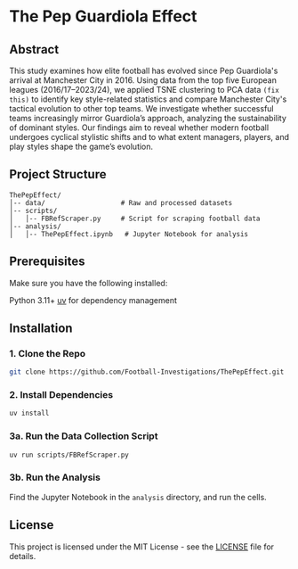 # The Pep Guardiola Effect

## Abstract
This study examines how elite football has evolved since Pep Guardiola's arrival at Manchester City in 2016. Using data from the top five European leagues (2016/17–2023/24), we applied TSNE clustering to PCA data `(fix this)` to identify key style-related statistics and compare Manchester City's tactical evolution to other top teams. We investigate whether successful teams increasingly mirror Guardiola’s approach, analyzing the sustainability of dominant styles. Our findings aim to reveal whether modern football undergoes cyclical stylistic shifts and to what extent managers, players, and play styles shape the game’s evolution.

## Project Structure
```
ThePepEffect/
│-- data/                   # Raw and processed datasets
│-- scripts/
│   │-- FBRefScraper.py     # Script for scraping football data
│-- analysis/
│   │-- ThePepEffect.ipynb   # Jupyter Notebook for analysis
```

## Prerequisites
Make sure you have the following installed:

Python 3.11+
[uv](https://docs.astral.sh/uv/) for dependency management

## Installation
### 1. Clone the Repo
```bash
git clone https://github.com/Football-Investigations/ThePepEffect.git
```

### 2. Install Dependencies
```bash
uv install
```

### 3a. Run the Data Collection Script
```bash
uv run scripts/FBRefScraper.py
```

### 3b. Run the Analysis
Find the Jupyter Notebook in the `analysis` directory, and run the cells.

## License
This project is licensed under the MIT License - see the [LICENSE](LICENSE) file for details.
